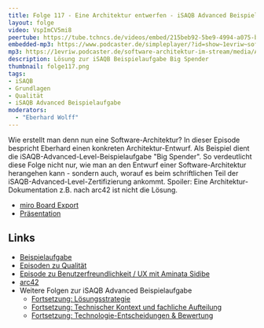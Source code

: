```yaml
---
title: Folge 117 - Eine Architektur entwerfen - iSAQB Advanced Beispielaufgabe
layout: folge
video: VspImCV5mi8
peertube: https://tube.tchncs.de/videos/embed/215beb92-5be9-4994-a075-b4b1da76d9ca
embedded-mp3: https://www.podcaster.de/simpleplayer/?id=show~1evriw~software-architektur-im-stream~pod-a41ea23f62f4a739870b5f89ca&v=1651252557
mp3: https://1evriw.podcaster.de/software-architektur-im-stream/media/Architektur_entwerfen_iSAQB_Advanced_Beispielaufgabe.mp3
description: Lösung zur iSAQB Beispielaufgabe Big Spender
thumbnail: folge117.png
tags:
- iSAQB
- Grundlagen
- Qualität
- iSAQB Advanced Beispielaufgabe
moderators:
  - "Eberhard Wolff"
---
```


Wie erstellt man denn nun eine Software-Architektur? In dieser Episode
bespricht Eberhard einen konkreten Architektur-Entwurf. Als
Beispiel dient die iSAQB-Advanced-Level-Beispielaufgabe "Big
Spender". So verdeutlicht diese Folge nicht nur, wie man an den
Entwurf einer Software-Architektur herangehen kann - sondern auch,
worauf es beim schriftlichen Teil der
iSAQB-Advanced-Level-Zertifizierung ankommt. Spoiler: Eine
Architektur-Dokumentation z.B. nach arc42 ist nicht die Lösung.

* [miro Board Export](/sketchnotes/folge117-miro-board.pdf)
* [Präsentation](/sketchnotes/folge117-ppt.pdf)

## Links
* [Beispielaufgabe](https://www.isaqb.org/wp-content/uploads/2021/07/cpsa-a-aufgabe-BigSpender-1.5.pdf)
* [Episoden zu
  Qualität](https://software-architektur.tv/tags.html#Qualit%C3%A4t)
* [Episode zu Benutzerfreundlichkeit / UX mit Aminata
Sidibe](https://software-architektur.tv/2022/04/01/folge114.html)
* [arc42](https://arc42.de/)
* Weitere Folgen zur iSAQB Advanced Beispielaufgabe
  * [Fortsetzung: Lösungsstrategie](/2022/05/06/folge118.html)
  * [Fortsetzung: Technischer Kontext und fachliche
    Aufteilung](/2022/05/20/folge120.html)
  * [Fortsetzung: Technologie-Entscheidungen &
    Bewertung](/2022/06/17/folge123.html)
